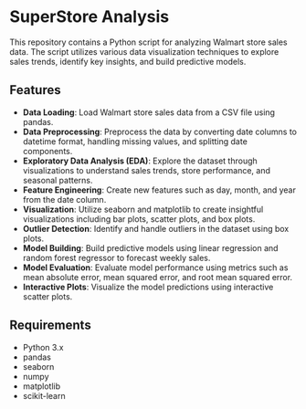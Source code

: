 # SuperStore Analysis

This repository contains a Python script for analyzing Walmart store sales data. The script utilizes various data visualization techniques to explore sales trends, identify key insights, and build predictive models.

## Features

- **Data Loading**: Load Walmart store sales data from a CSV file using pandas.
- **Data Preprocessing**: Preprocess the data by converting date columns to datetime format, handling missing values, and splitting date components.
- **Exploratory Data Analysis (EDA)**: Explore the dataset through visualizations to understand sales trends, store performance, and seasonal patterns.
- **Feature Engineering**: Create new features such as day, month, and year from the date column.
- **Visualization**: Utilize seaborn and matplotlib to create insightful visualizations including bar plots, scatter plots, and box plots.
- **Outlier Detection**: Identify and handle outliers in the dataset using box plots.
- **Model Building**: Build predictive models using linear regression and random forest regressor to forecast weekly sales.
- **Model Evaluation**: Evaluate model performance using metrics such as mean absolute error, mean squared error, and root mean squared error.
- **Interactive Plots**: Visualize the model predictions using interactive scatter plots.

## Requirements

- Python 3.x
- pandas
- seaborn
- numpy
- matplotlib
- scikit-learn
